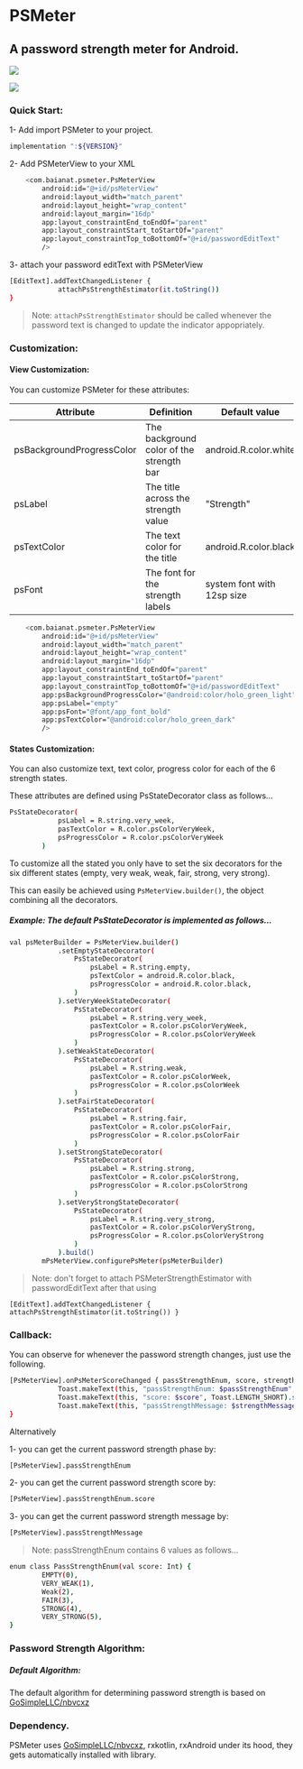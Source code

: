 # PSMeter
## A password strength meter for Android.

![](https://github.com/YoussefSeddik/PSMeter/blob/master/PsMetertPreview.gif)

[![](https://jitpack.io/v/YoussefSeddik/PSMeter.svg)](https://jitpack.io/#YoussefSeddik/PSMeter)

### Quick Start:

1-  Add import PSMeter to your project.
```sh
implementation ":${VERSION}"

```
2- Add PSMeterView to your XML

```sh
    <com.baianat.psmeter.PsMeterView
        android:id="@+id/psMeterView"
        android:layout_width="match_parent"
        android:layout_height="wrap_content"
        android:layout_margin="16dp"
        app:layout_constraintEnd_toEndOf="parent"
        app:layout_constraintStart_toStartOf="parent"
        app:layout_constraintTop_toBottomOf="@+id/passwordEditText"
        />
```

3- attach your password editText with PSMeterView

```sh
[EditText].addTextChangedListener {
            attachPsStrengthEstimator(it.toString())
}
```
        
> Note:
`attachPsStrengthEstimator` should be called whenever the password text is changed to update the indicator appopriately.
### Customization:

#### View Customization:
You can customize PSMeter for these attributes:


| Attribute | Definition | Default value | 
| ------ | ------ | ------ |
| psBackgroundProgressColor | The background color of the strength bar | android.R.color.white |
| psLabel | The title across the strength value | "Strength" |
| psTextColor | The text color for the title | android.R.color.black |
| psFont | The font for the strength labels | system font with 12sp size |

```sh
    <com.baianat.psmeter.PsMeterView
        android:id="@+id/psMeterView"
        android:layout_width="match_parent"
        android:layout_height="wrap_content"
        android:layout_margin="16dp"
        app:layout_constraintEnd_toEndOf="parent"
        app:layout_constraintStart_toStartOf="parent"
        app:layout_constraintTop_toBottomOf="@+id/passwordEditText"
        app:psBackgroundProgressColor="@android:color/holo_green_light"
        app:psLabel="empty"
        app:psFont="@font/app_font_bold"
        app:psTextColor="@android:color/holo_green_dark"
        />
```

#### States Customization:
You can also customize text, text color, progress color for each of the 6 strength states.

These attributes are defined using PsStateDecorator class as follows...
```sh
PsStateDecorator(
            psLabel = R.string.very_week,
            pasTextColor = R.color.psColorVeryWeek,
            psProgressColor = R.color.psColorVeryWeek
        )
```
To customize all the stated you only have to set the six decorators for the six different states (empty, very weak, weak, fair, strong, very strong).

This can easily be achieved using `PsMeterView.builder()`, the object combining all the decorators.

##### Example: The default PsStateDecorator is implemented as follows...

```sh
val psMeterBuilder = PsMeterView.builder()
            .setEmptyStateDecorator(
                PsStateDecorator(
                    psLabel = R.string.empty,
                    psTextColor = android.R.color.black,
                    psProgressColor = android.R.color.black,
                )
            ).setVeryWeekStateDecorator(
                PsStateDecorator(
                    psLabel = R.string.very_week,
                    pasTextColor = R.color.psColorVeryWeek,
                    psProgressColor = R.color.psColorVeryWeek
                )
            ).setWeakStateDecorator(
                PsStateDecorator(
                    psLabel = R.string.weak,
                    pasTextColor = R.color.psColorWeek,
                    psProgressColor = R.color.psColorWeek
                )
            ).setFairStateDecorator(
                PsStateDecorator(
                    psLabel = R.string.fair,
                    pasTextColor = R.color.psColorFair,
                    psProgressColor = R.color.psColorFair
                )
            ).setStrongStateDecorator(
                PsStateDecorator(
                    psLabel = R.string.strong,
                    pasTextColor = R.color.psColorStrong,
                    psProgressColor = R.color.psColorStrong
                )
            ).setVeryStrongStateDecorator(
                PsStateDecorator(
                    psLabel = R.string.very_strong,
                    pasTextColor = R.color.psColorVeryStrong,
                    psProgressColor = R.color.psColorVeryStrong
                )
            ).build()
        mPsMeterView.configurePsMeter(psMeterBuilder)
```
> Note:
don't forget to attach PSMeterStrengthEstimator with passwordEditText after that using

`[EditText].addTextChangedListener {
            attachPsStrengthEstimator(it.toString())
}`
        
### Callback:
You can observe for whenever the password strength changes, just use the following.
```sh  
[PsMeterView].onPsMeterScoreChanged { passStrengthEnum, score, strengthMessage ->
            Toast.makeText(this, "passStrengthEnum: $passStrengthEnum", Toast.LENGTH_SHORT).show()
            Toast.makeText(this, "score: $score", Toast.LENGTH_SHORT).show()
            Toast.makeText(this, "passStrengthMessage: $strengthMessage", Toast.LENGTH_SHORT).show()
}
```
Alternatively

1- you can get the current password strength phase by:
```sh  
[PsMeterView].passStrengthEnum
```
2- you can get the current password strength score by:
```sh  
[PsMeterView].passStrengthEnum.score
```
3- you can get the current password strength message by:
```sh  
[PsMeterView].passStrengthMessage
```
> Note: passStrengthEnum contains 6 values as follows...
```sh  
enum class PassStrengthEnum(val score: Int) {
        EMPTY(0),
        VERY_WEAK(1),
        Weak(2),
        FAIR(3),
        STRONG(4),
        VERY_STRONG(5),
}
```

### Password Strength Algorithm:
##### Default Algorithm:
The default algorithm for determining password strength is based on 
[GoSimpleLLC/nbvcxz](https://github.com/GoSimpleLLC/nbvcxz)

### Dependency.
PSMeter uses [GoSimpleLLC/nbvcxz](https://github.com/GoSimpleLLC/nbvcxz), rxkotlin, rxAndroid under its hood, they gets automatically installed with library.
